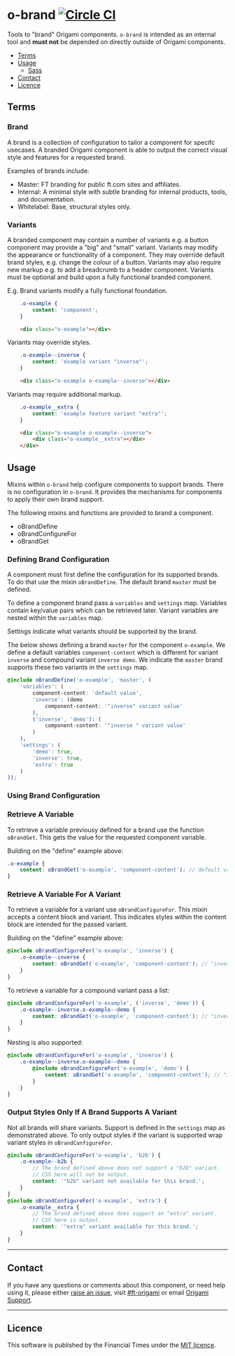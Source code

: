o-brand [![Circle CI](https://circleci.com/gh/Financial-Times/o-brand/tree/master.svg?style=svg)](https://circleci.com/gh/Financial-Times/o-brand/tree/master)
=================

Tools to "brand" Origami components. `o-brand` is intended as an internal tool and **must not** be depended on directly outside of Origami components.

- [Terms](#terms)
- [Usage](#usage)
	- [Sass](#sass)
- [Contact](#contact)
- [Licence](#licence)

## Terms

### Brand

A brand is a collection of configuration to tailor a component for specifc usecases. A branded Origami component is able to output the correct visual style and features for a requested brand.

Examples of brands include:

- Master: FT branding for public ft.com sites and affiliates.
- Internal: A minimal style with subtle branding for internal products, tools, and documentation.
- Whitelabel: Base, structural styles only.

### Variants

A branded component may contain a number of variants e.g. a button component may provide a "big" and "small" variant. Variants may modify the appearance or functionality of a component. They may override default brand styles, e.g. change the colour of a button. Variants may also require new markup e.g. to add a breadcrumb to a header component. Variants must be optional and build upon a fully functional branded component.

E.g.
Brand variants modify a fully functional foundation.
```scss
	.o-example {
		content: 'component';
	}
```
```html
	<div class="o-example"></div>
```
Variants may override styles.
```scss
	.o-example--inverse {
		content: 'example variant "inverse"';
	}
```
```html
	<div class="o-example o-example--inverse"></div>
```

Variants may require additional markup.
```scss
	.o-example__extra {
		content: 'example feature variant "extra"';
	}
```
```html
	<div class="o-example o-example--inverse">
		<div class="o-example__extra"></div>
	</div>
```

## Usage

Mixins within `o-brand` help configure components to support brands. There is no configuration in `o-brand`. It provides the mechanisms for components to apply their own brand support.

The following mixins and functions are provided to brand a component.

- oBrandDefine
- oBrandConfigureFor
- oBrandGet

### Defining Brand Configuration

A component must first define the configuration for its supported brands. To do that use the mixin `oBrandDefine`. The default brand `master` must be defined.

To define a component brand pass a `variables` and `settings` map. Variables contain key/value pairs which can be retrieved later. Variant variables are nested within the `variables` map.

Settings indicate what variants should be supported by the brand.

The below shows defining a brand `master` for the component `o-example`. We define a default variables `component-content` which is different for variant `inverse` and compound variant `inverse demo`. We indicate the `master` brand supports these two variants in the `settings` map.

```scss
@include oBrandDefine('o-example', 'master', (
    'variables': (
        component-content: 'default value',
        'inverse': (demo
            component-content: '"inverse" variant value'
        ),
        ('inverse', 'demo'): (
            component-content: '"inverse " variant value'
        )
    ),
    'settings': (
        'demo': true,
        'inverse': true,
        'extra': true
    )
));
```

### Using Brand Configuration

### Retrieve A Variable

To retrieve a variable previousy defined for a brand use the function `oBrandGet`. This gets the value for the requested component variable.

Building on the "define" example above:
```scss
.o-example {
	content: oBrandGet('o-example', 'component-content'); // default value
}
```

### Retrieve A Variable For A Variant

To retrieve a variable for a variant use `oBrandConfigureFor`. This mixin accepts a content block and variant. This indicates styles within the content block are intended for the passed variant.

Building on the "define" example above:
```scss
@include oBrandConfigureFor('o-example', 'inverse') {
	.o-example--inverse {
		content: oBrandGet('o-example', 'component-content'); // "inverse" variant value
	}
}
```

To retrieve a variable for a compound variant pass a list:
```scss
@include oBrandConfigureFor('o-example', ('inverse', 'demo')) {
	.o-example--inverse.o-example--demo {
		content: oBrandGet('o-example', 'component-content'); // "inverse demo" variant value
	}
}
```

Nesting is also supported:
```scss
@include oBrandConfigureFor('o-example', 'inverse') {
	.o-example--inverse.o-example--demo {
		@include oBrandConfigureFor('o-example', 'demo') {
			content: oBrandGet('o-example', 'component-content'); // "inverse demo" variant value
		}
	}
}
```

### Output Styles Only If A Brand Supports A Variant

Not all brands will share variants. Support is defined in the `settings` map as demonstrated above. To only output styles if the variant is supported wrap variant styles in `oBrandConfigureFor`.

```scss
@include oBrandConfigureFor('o-example', 'b2b') {
	.o-example--b2b {
		// The brand defined above does not support a "b2b" variant.
		// CSS here will not be output.
		content: '"b2b" variant not available for this brand.';
	}
}
@include oBrandConfigureFor('o-example', 'extra') {
	.o-example__extra {
		// The brand defined above does support an "extra" variant.
		// CSS here is output.
		content: '"extra" variant available for this brand.';
	}
}
```

---

## Contact

If you have any questions or comments about this component, or need help using it, please either [raise an issue](https://github.com/Financial-Times/o-brand/issues), visit [#ft-origami](https://financialtimes.slack.com/messages/ft-origami/) or email [Origami Support](mailto:origami-support@ft.com).

----

## Licence

This software is published by the Financial Times under the [MIT licence](http://opensource.org/licenses/MIT).
